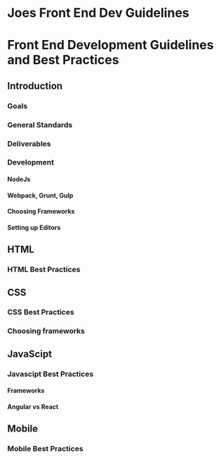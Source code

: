 Joes Front End Dev Guidelines
========================

# Front End Development Guidelines and Best Practices

## Introduction

### Goals

### General Standards

### Deliverables

### Development

#### NodeJs

#### Webpack, Grunt, Gulp

#### Choosing Frameworks

#### Setting up Editors

## HTML

### HTML Best Practices

## CSS

### CSS Best Practices

### Choosing frameworks

## JavaScipt

### Javascipt Best Practices

#### Frameworks

#### Angular vs React

### 

## Mobile

### Mobile Best Practices
